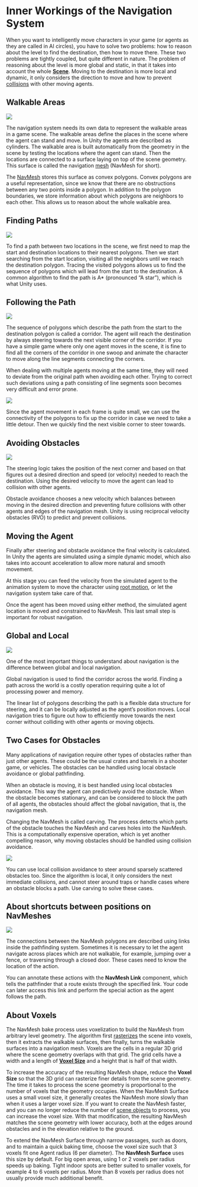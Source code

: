# Inner Workings of the Navigation System

When you want to intelligently move characters in your game (or agents as they are called in AI circles), you have to solve two problems: how to reason about the level to find the destination, then how to move there. These two problems are tightly coupled, but quite different in nature. The problem of reasoning about the level is more global and static, in that it takes into account the whole [**Scene**][1]. Moving to the destination is more local and dynamic, it only considers the direction to move and how to prevent [collisions][2] with other moving agents.

## Walkable Areas

![](./Images/NavMeshUnderstandingAreas.svg)

The navigation system needs its own data to represent the walkable areas in a game scene. The walkable areas define the places in the scene where the agent can stand and move. In Unity the agents are described as cylinders. The walkable area is built automatically from the geometry in the scene by testing the locations where the agent can stand. Then the locations are connected to a surface laying on top of the scene geometry. This surface is called the navigation [mesh][3] (NavMesh for short).

The [NavMesh][4] stores this surface as convex polygons. Convex polygons are a useful representation, since we know that there are no obstructions between any two points inside a polygon. In addition to the polygon boundaries, we store information about which polygons are neighbors to each other. This allows us to reason about the whole walkable area.

## Finding Paths

![](./Images/NavMeshUnderstandingPath.svg)

To find a path between two locations in the scene, we first need to map the start and destination locations to their nearest polygons. Then we start searching from the start location, visiting all the neighbors until we reach the destination polygon. Tracing the visited polygons allows us to find the sequence of polygons which will lead from the start to the destination. A common algorithm to find the path is A\* (pronounced “A star”), which is what Unity uses.

## Following the Path

![](./Images/NavMeshUnderstandingCorridor.svg)

The sequence of polygons which describe the path from the start to the destination polygon is called a corridor. The agent will reach the destination by always steering towards the next visible corner of the corridor. If you have a simple game where only one agent moves in the scene, it is fine to find all the corners of the corridor in one swoop and animate the character to move along the line segments connecting the corners.

When dealing with multiple agents moving at the same time, they will need to deviate from the original path when avoiding each other. Trying to correct such deviations using a path consisting of line segments soon becomes very difficult and error prone.

![](./Images/NavMeshUnderstandingMove.svg)

Since the agent movement in each frame is quite small, we can use the connectivity of the polygons to fix up the corridor in case we need to take a little detour. Then we quickly find the next visible corner to steer towards.

## Avoiding Obstacles

![](./Images/NavMeshUnderstandingAvoid.svg)

The steering logic takes the position of the next corner and based on that figures out a desired direction and speed (or velocity) needed to reach the destination. Using the desired velocity to move the agent can lead to collision with other agents.

Obstacle avoidance chooses a new velocity which balances between moving in the desired direction and preventing future collisions with other agents and edges of the navigation mesh. Unity is using reciprocal velocity obstacles (RVO) to predict and prevent collisions.

## Moving the Agent

Finally after steering and obstacle avoidance the final velocity is calculated. In Unity the agents are simulated using a simple dynamic model, which also takes into account acceleration to allow more natural and smooth movement.

At this stage you can feed the velocity from the simulated agent to the animation system to move the character using [root motion][5], or let the navigation system take care of that.

Once the agent has been moved using either method, the simulated agent location is moved and constrained to NavMesh. This last small step is important for robust navigation.

## Global and Local

![](./Images/NavMeshUnderstandingLoop.svg)

One of the most important things to understand about navigation is the difference between global and local navigation.

Global navigation is used to find the corridor across the world. Finding a path across the world is a costly operation requiring quite a lot of processing power and memory.

The linear list of polygons describing the path is a flexible data structure for steering, and it can be locally adjusted as the agent’s position moves. Local navigation tries to figure out how to efficiently move towards the next corner without colliding with other agents or moving objects.

## Two Cases for Obstacles

Many applications of navigation require other types of obstacles rather than just other agents. These could be the usual crates and barrels in a shooter game, or vehicles. The obstacles can be handled using local obstacle avoidance or global pathfinding.

When an obstacle is moving, it is best handled using local obstacles avoidance. This way the agent can predictively avoid the obstacle. When the obstacle becomes stationary, and can be considered to block the path of all agents, the obstacles should affect the global navigation, that is, the navigation mesh.

Changing the NavMesh is called carving. The process detects which parts of the obstacle touches the NavMesh and carves holes into the NavMesh. This is a computationally expensive operation, which is yet another compelling reason, why moving obstacles should be handled using collision avoidance.

![](./Images/NavMeshUnderstandingCarve.svg)

You can use local collision avoidance to steer around sparsely scattered obstacles too. Since the algorithm is local, it only considers the next immediate collisions, and cannot steer around traps or handle cases where an obstacle blocks a path. Use carving to solve these cases.

## About shortcuts between positions on NavMeshes

![](./Images/NavMeshUnderstandingOffmesh.svg)

The connections between the NavMesh polygons are described using links inside the pathfinding system. Sometimes it is necessary to let the agent navigate across places which are not walkable, for example, jumping over a fence, or traversing through a closed door. These cases need to know the location of the action.

You can annotate these actions with the **NavMesh Link** component, which tells the pathfinder that a route exists through the specified link. Your code can later access this link and perform the special action as the agent follows the path.

## About Voxels 
  
The NavMesh bake process uses voxelization to build the NavMesh from arbitrary level geometry. The algorithm first [rasterizes](./Glossary.md#rasterization) the scene into voxels, then it extracts the walkable surfaces, then finally, turns the walkable surfaces into a navigation mesh. Voxels are the cells in a regular 3D grid where the scene geometry overlaps with that grid. The grid cells have a width and a length of [**Voxel Size**](./NavMeshSurface.md#advanced-settings) and a height that is half of that width.   

To increase the accuracy of the resulting NavMesh shape, reduce the **Voxel Size** so that the 3D grid can rasterize finer details from the scene geometry. The time it takes to process the scene geometry is proportional to the number of voxels that the geometry occupies. When the NavMesh Surface uses a small voxel size, it generally creates the NavMesh more slowly than when it uses a larger voxel size. If you want to create the NavMesh faster, and you can no longer reduce the number of [scene objects](./NavMeshSurface.md#object-collection) to process, you can increase the voxel size. With that modification, the resulting NavMesh matches the scene geometry with lower accuracy, both at the edges around obstacles and in the elevation relative to the ground. 
  
To extend the NavMesh Surface through narrow passages, such as doors, and to maintain a quick baking time, choose the voxel size such that 3 voxels fit one Agent radius (6 per diameter). The **NavMesh Surface** uses this size by default. For big open areas, using 1 or 2 voxels per radius speeds up baking. Tight indoor spots are better suited to smaller voxels, for example 4 to 6 voxels per radius. More than 8 voxels per radius does not usually provide much additional benefit.
 
[1]: ./Glossary.md#scene "A Scene contains the environments and menus of your game. Think of each unique Scene file as a unique level. In each Scene, you place your environments, obstacles, and decorations, essentially designing and building your game in pieces."

[2]: ./Glossary.md#collision "A collision occurs when the physics engine detects that the colliders of two GameObjects make contact or overlap, when at least one has a Rigidbody component and is in motion."

[3]: ./Glossary.md#mesh "The main graphics primitive of Unity. Meshes make up a large part of your 3D worlds. Unity supports triangulated or Quadrangulated polygon meshes. Nurbs, Nurms, Subdiv surfaces must be converted to polygons."

[4]: ./Glossary.md#navmesh "A mesh that Unity generates to approximate the walkable areas and obstacles in your environment for path finding and AI-controlled navigation."

[5]: ./Glossary.md#root-motion "Motion of character’s root node, whether it’s controlled by the animation itself or externally."
